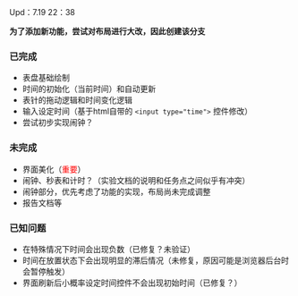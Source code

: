 Upd：7.19 22：38

**为了添加新功能，尝试对布局进行大改，因此创建该分支**

### 已完成
- 表盘基础绘制
- 时间的初始化（当前时间）和自动更新
- 表针的拖动逻辑和时间变化逻辑
- 输入设定时间（基于html自带的 `<input type="time">` 控件修改）
- 尝试初步实现闹钟？

### 未完成
- 界面美化（<span style="color: red">重要</span>）
- 闹钟、秒表和计时？（实验文档的说明和任务点之间似乎有冲突）
- 闹钟部分，优先考虑了功能的实现，布局尚未完成调整
- 报告文档等

### 已知问题
- 在特殊情况下时间会出现负数（已修复？未验证）
- 时间在放置状态下会出现明显的滞后情况（未修复，原因可能是浏览器后台时会暂停触发）
- 界面刷新后小概率设定时间控件不会出现初始时间（已修复？）
